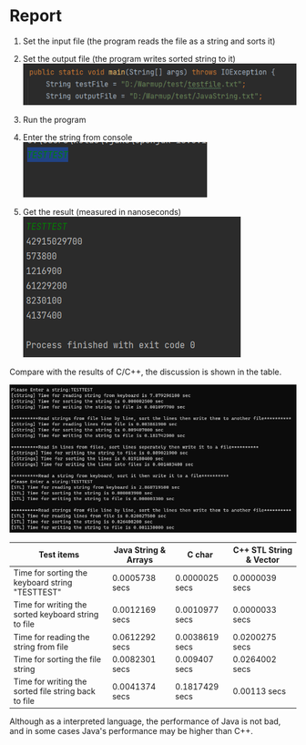 # Report

1. Set the input file (the program reads the file as a string and sorts it)
2. Set the output file (the program writes sorted string to it)
   ![image-20220702212209771](.\imgs\image-20220702212209771.png)
3. Run the program
4. Enter the string from console
   ![image-20220702212328200](.\imgs\image-20220702212328200.png)

5. Get the result (measured in nanoseconds)
   ![image-20220702212413215](.\imgs\image-20220702212413215.png)

Compare with the results of C/C++, the discussion is shown in the table.

![](.\imgs\20220418220718.png)

| Test items                                           | Java String & Arrays | C char         | C++ STL String & Vector |
| ---------------------------------------------------- | -------------------- | -------------- | ----------------------- |
| Time for sorting the keyboard string "TESTTEST"      | 0.0005738 secs       | 0.0000025 secs | 0.0000039 secs          |
| Time for writing the sorted keyboard string to file  | 0.0012169 secs       | 0.0010977 secs | 0.0000033 secs          |
| Time for reading the string from file                | 0.0612292 secs       | 0.0038619 secs | 0.0200275 secs          |
| Time for sorting the file string                     | 0.0082301 secs       | 0.009407 secs  | 0.0264002 secs          |
| Time for writing the sorted file string back to file | 0.0041374 secs       | 0.1817429 secs | 0.00113 secs            |

Although as a interpreted language, the performance of Java is not bad, and in some cases Java's performance may be higher than C++.